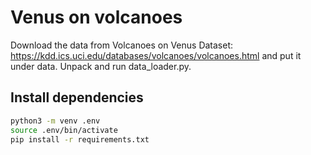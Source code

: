 # Venus on volcanoes

Download the data from Volcanoes on Venus Dataset: https://kdd.ics.uci.edu/databases/volcanoes/volcanoes.html and put it under data. Unpack and run data_loader.py.

## Install dependencies

```bash
python3 -m venv .env
source .env/bin/activate
pip install -r requirements.txt
```
